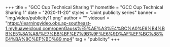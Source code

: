 +++
    title = "GCC Cup Technical Sharing 1"
    hometitle = "GCC Cup Technical Sharing 1"
    date = "2020-11-20"
    styles = "Joint publicity series"
    banner = "img/video/publicity11.png"
    author = ""
    videourl = "https://learningvideo.obs.ap-southeast-1.myhuaweicloud.com/openGauss%E5%AE%A3%E4%BC%A0%E6%B4%BB%E5%8A%A8/%E7%BB%BF%E7%9B%9F%E6%9D%AF%EF%BC%88%E4%BA%8C%EF%BC%89.mp4" 
    tag = "publicity"
+++